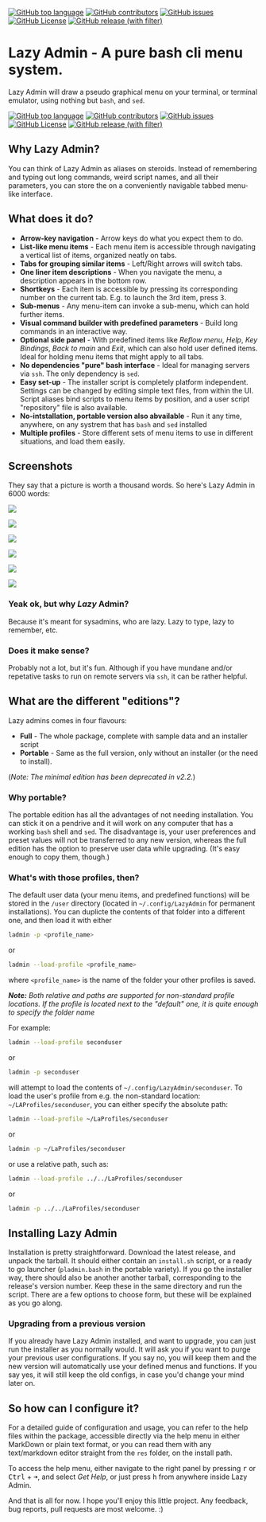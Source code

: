 [![GitHub top language](https://img.shields.io/github/languages/top/attilaoroszdev/lazyadmin)](https://www.gnu.org/savannah-checkouts/gnu/bash/manual/bash.html)
[![GitHub contributors](https://img.shields.io/github/contributors/attilaoroszdev/lazyadmin)](https://github.com/attilaoroszdev/lazyadmin/graphs/contributors)
[![GitHub issues](https://img.shields.io/github/issues/attilaoroszdev/lazyadmin)](https://github.com/attilaoroszdev/lazyadmin/issues)
[![GitHub License](https://img.shields.io/github/license/attilaoroszdev/lazyadmin)](https://github.com/attilaoroszdev/lazyadmin/blob/main/LICENSE)
[![GitHub release (with filter)](https://img.shields.io/github/v/release/attilaoroszdev/lazyadmin)](https://github.com/attilaoroszdev/lazyadmin/releases)

# Lazy Admin - A pure bash cli menu system.

Lazy Admin will draw a pseudo graphical menu on your terminal, or terminal emulator, using nothing but `bash`, and `sed`.


[![GitHub top language](https://img.shields.io/github/languages/top/attilaoroszdev/GD_To-Do_3x)](https://docs.godotengine.org/en/3.5/tutorials/scripting/gdscript/gdscript_basics.html)
[![GitHub contributors](https://img.shields.io/github/contributors/attilaoroszdev/GD_To-Do_3x)](https://github.com/attilaoroszdev/GD_To-Do_3x/graphs/contributors)
[![GitHub issues](https://img.shields.io/github/issues/attilaoroszdev/GD_To-Do_3x)](https://github.com/attilaoroszdev/GD_To-Do_3x/issues)
[![GitHub License](https://img.shields.io/github/license/attilaoroszdev/GD_To-Do_3x)](https://github.com/attilaoroszdev/GD_To-Do_3x/blob/main/LICENSE)
[![GitHub release (with filter)](https://img.shields.io/github/v/release/attilaoroszdev/GD_To-Do_3x)](https://github.com/attilaoroszdev/GD_To-Do_3x/releases)

## Why Lazy Admin?

You can think of Lazy Admin as aliases on steroids. Instead of remembering  and typing out long commands, weird script names, and all their parameters, you can store the on a conveniently navigable tabbed menu-like interface.


## What does it do?

- **Arrow-key navigation** - Arrow keys do what you expect them to do.
- **List-like menu items** - Each menu item is accessible through navigating a vertical list of items, organized neatly on tabs.
- **Tabs for grouping similar items** - Left/Right arrows will switch tabs.
- **One liner item descriptions** - When you navigate the menu, a description appears in the bottom row.
- **Shortkeys** - Each item is accessible by pressing its corresponding number on the current tab. E.g. to launch the 3rd item, press <kbd>3</kbd>.
- **Sub-menus** - Any menu-item can invoke a sub-menu, which can hold further items.
- **Visual command builder with predefined parameters** - Build long commands in an interactive way.
- **Optional side panel** - With predefined items like *Reflow menu*, *Help*, *Key Bindings*, *Back to main* and *Exit*, which can also hold user defined items. Ideal for holding menu items that might apply to all tabs.
- **No dependencies "pure" bash interface** - Ideal for managing servers via `ssh`. The only dependency is `sed`.
- **Easy set-up** - The installer script is completely platform independent. Settings can be changed by editing simple text files, from within the UI. Script aliases bind scripts to menu items by position, and a user script "repository" file is also available.
- **No-intstallation, portable version also abvailable** - Run it any time, anywhere, on any systrem that has `bash` and `sed` installed
- **Multiple profiles** - Store different sets of menu items to use in different situations, and load them easily.


## Screenshots

They say that a picture is worth a thousand words. So here's Lazy Admin in 6000 words:

![](/media/lazy-admin-1.png)

![](/media/lazy-admin-2.png)

![](/media/lazy-admin-3.png)

![](/media/lazy-admin-4.png)

![](/media/lazy-admin-5.png)

![](/media/lazy-admin-6.png)


### Yeak ok, but why *Lazy* Admin?

Because it's meant for sysadmins, who are lazy. Lazy to type, lazy to remember, etc.


### Does it make sense?

Probably not a lot, but it's fun. Although if you have mundane and/or repetative tasks to run on remote servers via `ssh`, it can be rather helpful.


## What are the different "editions"?

Lazy admins comes in four flavours:

- **Full** - The whole package, complete with sample data and an installer script
- **Portable** - Same as the full version, only without an installer (or the need to install).

(*Note: The minimal edition has been deprecated in v2.2.*)


### Why portable?

The portable edition has all the advantages of not needing installation. You can stick it on a pendrive and it will work on any computer that has a working `bash` shell and `sed`. The disadvantage is, your user preferences and preset values will not be transferred to any new version, whereas the full edition has the option to preserve user data while upgrading. (It's easy enough to copy them, though.)

### What's with those profiles, then?

The default user data (your menu items, and predefined functions) will be stored in the `/user` directory (located in `~/.config/LazyAdmin` for permanent installations). You can duplicte the contents of that folder into a different one, and then load it with either 

```bash
ladmin -p <profile_name>
```

or 

```bash
ladmin --load-profile <profile_name>
```

where `<profile_name>` is the name of the folder your other profiles is saved.

***Note:** Both relative and paths are supported for non-standard profile locations. If the profile is located next to the "default" one, it is quite enough to specify the folder name*

For example:

```bash
ladmin --load-profile seconduser
```

or

```bash
ladmin -p seconduser
```

will attempt to load the contents of `~/.config/LazyAdmin/seconduser`. To load the user's profile from e.g. the non-standard location: `~/LAProfiles/seconduser`, you can either specify the absolute path:

```bash
ladmin --load-profile ~/LaProfiles/seconduser
``` 

or

```bash
ladmin -p ~/LaProfiles/seconduser
```

or use a relative path, such as:

```bash
ladmin --load-profile ../../LaProfiles/seconduser
```

or

```bash
ladmin -p ../../LaProfiles/seconduser
```


## Installing Lazy Admin

Installation is pretty straightforward. Download the latest release, and unpack the tarball. It should either contain an `install.sh` script, or a ready to go launcher (`pladmin.bash` in the portable variety). If you go the installer way, there should also be another another tarball, corresponding to the release's version number. Keep these in the same directory and run the script. There are a few options to choose form, but these will be explained as you go along.


### Upgrading from a previous version

If you already have Lazy Admin installed, and want to upgrade, you can just run the installer as you normally would. It will ask you if you want to purge your previous user configurations. If you say no, you will keep them and the new version will automatically use your defined menus and functions. If you say yes, it will still keep the old configs, in case you'd change your mind later on.


## So how can I configure it?

For a detailed guide of configuration and usage, you can refer to the help files within the package, accessible directly via the help menu in either MarkDown or plain text format, or you can read them with any text/markdown editor straight from the `res` folder, on the install path.

To access the help menu, either navigate to the right panel by pressing <kbd>r</kbd> or <kbd>Ctrl</kbd> + <kbd>➜</kbd>, and select *Get Help*, or just press <kbd>h</kbd> from anywhere inside Lazy Admin.


And that is all for now. I hope you'll enjoy this little project. Any feedback, bug reports, pull requests are most welcome. :)
